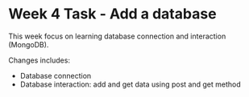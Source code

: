 # Week 4 Task - Add a database

This week focus on learning database connection and interaction (MongoDB).

Changes includes:
- Database connection
- Database interaction: add and get data using post and get method
